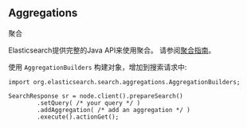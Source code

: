 
## Aggregations

聚合

Elasticsearch提供完整的Java API来使用聚合。 请参阅[聚合指南](https://www.elastic.co/guide/en/elasticsearch/reference/5.6/search-aggregations.html)。


使用 `AggregationBuilders` 构建对象，增加到搜索请求中:

```
import org.elasticsearch.search.aggregations.AggregationBuilders;

```

```
SearchResponse sr = node.client().prepareSearch()
        .setQuery( /* your query */ )
        .addAggregation( /* add an aggregation */ )
        .execute().actionGet();
```
